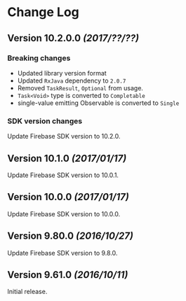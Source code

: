 # Change Log

## Version 10.2.0.0 *(2017/??/??)*

### Breaking changes

- Updated library version format
- Updated `RxJava` dependency to `2.0.7`
- Removed `TaskResult`, `Optional` from usage.
- `Task<Void>` type is converted to `Completable`
- single-value emitting Observable is converted to `Single`

### SDK version changes

Update Firebase SDK version to 10.2.0.

## Version 10.1.0 *(2017/01/17)*

Update Firebase SDK version to 10.0.1.

## Version 10.0.0 *(2017/01/17)*

Update Firebase SDK version to 10.0.0.

## Version 9.80.0 *(2016/10/27)*

Update Firebase SDK version to 9.8.0.

## Version 9.61.0 *(2016/10/11)*

Initial release.

